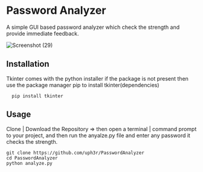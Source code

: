 # Password Analyzer

A simple GUI based password analyzer which check the strength and provide immediate feedback.

![Screenshot (29)](https://github.com/uph3r/PasswordAnalyzer/assets/96782195/10677e67-5d69-4e23-b844-b4150939f15e)

## Installation

Tkinter comes with the python installer if the package is not present then use the package manager pip to install tkinter(dependencies)

```
  pip install tkinter
```
    
## Usage


Clone | Download the Repository => then open a terminal | command prompt to your project, and then run the anyalze.py file and enter any password it checks the strength.

```
git clone https://github.com/uph3r/PasswordAnalyzer
cd PasswordAnalyzer
python analyze.py  

